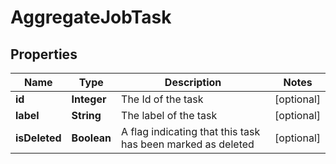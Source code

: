 

# AggregateJobTask

## Properties

Name | Type | Description | Notes
------------ | ------------- | ------------- | -------------
**id** | **Integer** | The Id of the task |  [optional]
**label** | **String** | The label of the task |  [optional]
**isDeleted** | **Boolean** | A flag indicating that this task has been marked as deleted |  [optional]



